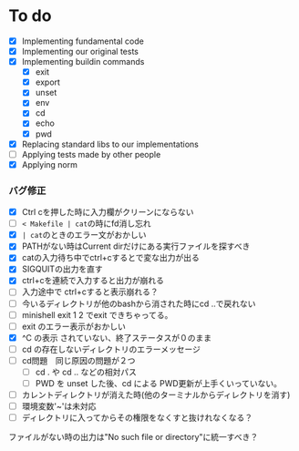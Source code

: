 # To do
- [x] Implementing fundamental code
- [x] Implementing our original tests
- [x] Implementing buildin commands
  - [x] exit
  - [x] export
  - [x] unset
  - [x] env
  - [x] cd
  - [x] echo
  - [x] pwd
- [x] Replacing standard libs to our implementations
- [ ] Applying tests made by other people
- [x] Applying norm

### バグ修正
  - [x] Ctrl cを押した時に入力欄がクリーンにならない
  - [ ] `< Makefile | cat`の時にfd消し忘れ
  - [x] `| cat`のときのエラー文がおかしい
  - [x] PATHがない時はCurrent dirだけにある実行ファイルを探すべき
  - [x] catの入力待ち中でctrl+cするとで変な出力が出る
  - [x] SIGQUITの出力を直す
  - [x] ctrl+cを連続で入力すると出力が崩れる
  - [ ] 入力途中で ctrl+cすると表示崩れる？
  - [ ] 今いるディレクトリが他のbashから消された時にcd ..で戻れない
  - [ ] minishell exit 1 2 でexit できちゃってる。
  - [ ] exit のエラー表示がおかしい
  - [x] ^C の表示 されていない、終了ステータスが０のまま
  - [ ] cd の存在しないディレクトリのエラーメッセージ
  - [ ] cd問題　同じ原因の問題が２つ
    - [ ] cd . や cd .. などの相対パス
    - [ ] PWD を unset した後、cd による PWD更新が上手くいっていない。
  - [ ] カレントディレクトリが消えた時(他のターミナルからディレクトリを消す)
  - [ ] 環境変数'~'は未対応
  - [ ] ディレクトリに入ってからその権限をなくすと抜けれなくなる？

ファイルがない時の出力は"No such file or directory"に統一すべき？
